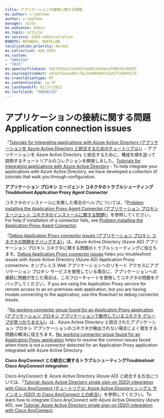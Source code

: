 ```yaml
---
title: アプリケーションの接続に関する問題
ms.author: v-jmathew
author: v-jmathew
manager: scotv
ms.audience: Admin
ms.topic: article
ms.service: o365-administration
ROBOTS: NOINDEX, NOFOLLOW
localization_priority: Normal
ms.collection: Adm_O365
ms.custom:
- "9004326"
- "7825"
ms.openlocfilehash: 5d27592e2233a01fead0332e6e2af08bf6cd9287
ms.sourcegitcommit: a43e2fae2ed9cc7bc2bd869d97a1d57fa98955c5
ms.translationtype: HT
ms.contentlocale: ja-JP
ms.lasthandoff: 01/27/2021
ms.locfileid: "50036128"
---
```

# <a name="application-connection-issues"></a><span data-ttu-id="8edbe-102">アプリケーションの接続に関する問題</span><span class="sxs-lookup"><span data-stu-id="8edbe-102">Application connection issues</span></span>

<span data-ttu-id="8edbe-103">「[Tutorials for integrating applications with Azure Active Directory (アプリケーションを Azure Active Directory と統合するためのチュートリアル)](https://docs.microsoft.com/azure/active-directory/saas-apps/tutorial-list)」- アプリケーションを Azure Active Directory と統合するために、構成を順を追って説明するチュートリアルのコレクションを開発しました。</span><span class="sxs-lookup"><span data-stu-id="8edbe-103">[Tutorials for integrating applications with Azure Active Directory](https://docs.microsoft.com/azure/active-directory/saas-apps/tutorial-list) - To help integrate your applications with Azure Active Directory, we have developed a collection of tutorials that walk you through configuration.</span></span>

<span data-ttu-id="8edbe-104">**アプリケーション プロキシ エージェント コネクタのトラブルシューティング**</span><span class="sxs-lookup"><span data-stu-id="8edbe-104">**Troubleshoot Application Proxy Agent Connector**</span></span>

<span data-ttu-id="8edbe-105">コネクタのインストールに失敗した場合のヘルプについては、「[Problem installing the Application Proxy Agent Connector (アプリケーション プロキシ エージェント コネクタのインストールに関する問題)](https://docs.microsoft.com/azure/active-directory/manage-apps/application-proxy-connector-installation-problem)」を参照してください。</span><span class="sxs-lookup"><span data-stu-id="8edbe-105">For help if installation of a connector fails, see [Problem installing the Application Proxy Agent Connector](https://docs.microsoft.com/azure/active-directory/manage-apps/application-proxy-connector-installation-problem).</span></span>

<span data-ttu-id="8edbe-106">「[Debug Application Proxy connector issues (アプリケーション プロキシ コネクタの問題をデバッグする)](https://docs.microsoft.com/azure/active-directory/manage-apps/application-proxy-debug-connectors)」は、Azure Active Directory (Azure AD) アプリケーション プロキシ コネクタに関する問題のトラブルシューティングに役立ちます。</span><span class="sxs-lookup"><span data-stu-id="8edbe-106">[Debug Application Proxy connector issues](https://docs.microsoft.com/azure/active-directory/manage-apps/application-proxy-debug-connectors) helps you troubleshoot issues with Azure Active Directory (Azure AD) Application Proxy connectors.</span></span> <span data-ttu-id="8edbe-107">オンプレミス Web アプリケーションへのリモート アクセスにアプリケーション プロキシ サービスを使用している場合に、アプリケーションへの接続に問題が生じた場合は、このフローチャートを使用してコネクタの問題をデバッグしてください。</span><span class="sxs-lookup"><span data-stu-id="8edbe-107">If you are using the Application Proxy service for remote access to an on-premises web application, but you are having trouble connecting to the application, use this flowchart to debug connector issues.</span></span>

<span data-ttu-id="8edbe-108">「[No working connector group found for an Application Proxy application (アプリケーション プロキシ アプリケーションで動作しているコネクタ グループが見つかりません)](https://docs.microsoft.com/azure/active-directory/manage-apps/application-proxy-connectivity-no-working-connector)」は、Azure Active Directory と統合されたアプリケーション プロキシ アプリケーションのコネクタが検出されない場合によく発生する問題の解決に役立ちます。</span><span class="sxs-lookup"><span data-stu-id="8edbe-108">[No working connector group found for an Application Proxy application](https://docs.microsoft.com/azure/active-directory/manage-apps/application-proxy-connectivity-no-working-connector) helps to resolve the common issues faced when there is not a connector detected for an Application Proxy application integrated with Azure Active Directory.</span></span>

<span data-ttu-id="8edbe-109">**Cisco AnyConnect との統合に関するトラブルシューティング**</span><span class="sxs-lookup"><span data-stu-id="8edbe-109">**Troubleshoot Cisco AnyConnect integration**</span></span>

<span data-ttu-id="8edbe-110">Cisco AnyConnect を Azure Active Directory (Azure AD) と統合する方法については、「[Tutorial: Azure Active Directory single sign-on (SSO) integration with Cisco AnyConnect (チュートリアル: Azure Active Directory シングル サインオン (SSO) の Cisco AnyConnect との統合)](https://docs.microsoft.com/azure/active-directory/saas-apps/cisco-anyconnect)」を参照してください。</span><span class="sxs-lookup"><span data-stu-id="8edbe-110">To learn how to integrate Cisco AnyConnect with Azure Active Directory (Azure AD), see [Tutorial: Azure Active Directory single sign-on (SSO) integration with Cisco AnyConnect](https://docs.microsoft.com/azure/active-directory/saas-apps/cisco-anyconnect).</span></span>
